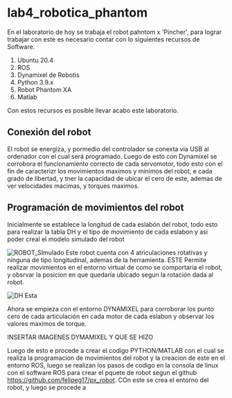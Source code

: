 # lab4_robotica_phantom

En el laboratorio de hoy se trabaja el robot pahntom x 'Pincher', para lograr trabajar con este es necesario contar con lo siguientes recursos de Software.

1. Ubuntu 20.4
2. ROS
3. Dynamixel de Robotis
4. Python 3.9.x
5. Robot Phantom XA
6. Matlab

Con estos recursos es posible llevar acabo este laboratorio.

## Conexión del robot 

El robot se energiza, y pormedio del controlador se conexta via USB al ordenador con el cual será programado.
Luego de esto con Dynamixel se corrobora el funcionamiento correcto de cada servomotor, todo esto con el fin de caracterizr los movimientos maximos y minimos del robot, e cada grado de libertad, y tner la capacidad de ubicar el cero de este, ademas de ver velocidades macimas, y torques maximos.

## Programación de movimientos del robot
 Inicialmente se establece la longitud de cada eslabón del robot, todo esto para realizar la tabla DH y el tipo de movimiento de cada eslabon y asi poder creal el modelo simulado del robot

![ROBOT_SImulado](https://github.com/JuanPabloOrt/lab4_robotica_phantom/assets/144562439/3c7c519e-4470-4170-85cc-fd47d45e9990)
Este robot cuenta con 4 atriculaciones rotativas y ninguna de tipo longitudinal, ademas de la herramienta.
ESTE Permite realizar movimientos en el entorno virtual de como se comportaria el robot, y obsrvar la posicion en que quedaría ubicado segun la rotación dada al robot.

![DH](https://github.com/JuanPabloOrt/lab4_robotica_phantom/assets/144562439/07d9b675-9a88-4055-94bf-4df021bbdffe)
Esta 


Ahora se empieza con el entorno DYNAMIXEL para corroborar  los punto cero de cada articulación en cada motor de cada eslabon y observar los valores maximos de torque.


INSERTAR IMAGENES DYMAMIXEL Y QUE SE HIZO


Luego de esto e procede a crear el codigo PYTHON/MATLAB con el cual se realiza la programacion de movimientos del robot y la creacion de este en el entorno ROS, luego se realizan los pasos de codigo en la consola de linux con el software ROS para crear el pquete de robot segun el github  https://github.com/felipeg17/px_robot. COn este se crea el entorno del robot, y luego se procede a 
